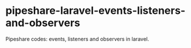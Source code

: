 # pipeshare-laravel-events-listeners-and-observers
Pipeshare codes: events, listeners and observers in laravel.
